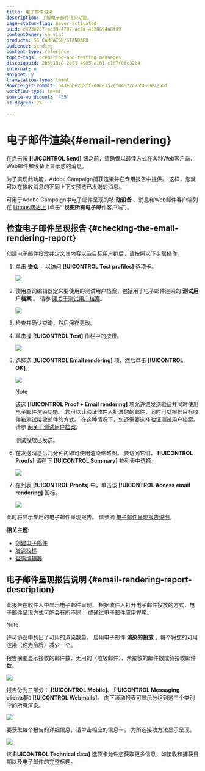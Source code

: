 ```yaml
---
title: 电子邮件渲染
description: 了解电子邮件渲染功能。
page-status-flag: never-activated
uuid: c423e237-ad39-4797-ac3a-4320894a8f99
contentOwner: sauviat
products: SG_CAMPAIGN/STANDARD
audience: sending
content-type: reference
topic-tags: preparing-and-testing-messages
discoiquuid: 2b5b13c8-2e51-4985-a161-c1d7f0fc32b4
internal: n
snippet: y
translation-type: tm+mt
source-git-commit: b43e6be265ff2d8ce357ef44672a755028e2e5af
workflow-type: tm+mt
source-wordcount: '435'
ht-degree: 2%

---
```



# 电子邮件渲染{#email-rendering}

在点击按 **[!UICONTROL Send]** 钮之前，请确保以最佳方式在各种Web客户端、Web邮件和设备上显示您的消息。

为了实现此功能，Adobe Campaign捕获渲染并在专用报告中提供。 这样，您就可以在接收消息的不同上下文预览已发送的消息。

可用于Adobe Campaign中电子邮件呈现的移 **动设备** 、消息和Web邮件客户端列在 [Litmus网站上](https://litmus.com/email-testing) (单击“ **视图所有电子邮**&#x200B;件客户端”)。

## 检查电子邮件呈现报告 {#checking-the-email-rendering-report}

创建电子邮件投放并定义其内容以及目标用户群后，请按照以下步骤操作。

1. 单击 **受众** ，以访问 **[!UICONTROL Test profiles]** 选项卡。

   ![](assets/email_rendering_05.png)

1. 使用查询编辑器定义要使用的测试用户档案，包括用于电子邮件渲染的 **测试用户档案** 。 请参 [阅关于测试用户档案](../../audiences/using/managing-test-profiles.md)。

   ![](assets/email_rendering_06.png)

1. 检查并确认查询，然后保存更改。
1. 单击操 **[!UICONTROL Test]** 作栏中的按钮。

   ![](assets/email_rendering_07.png)

1. 选择选 **[!UICONTROL Email rendering]** 项，然后单击 **[!UICONTROL OK]**。

   ![](assets/email_rendering_08.png)

   >[!NOTE]
   >
   >该选 **[!UICONTROL Proof + Email rendering]** 项允许您发送验证并同时使用电子邮件渲染功能。 您可以让验证收件人批准您的邮件，同时可以根据目标收件箱测试接收邮件的方式。 在这种情况下，您还需要选择验证测试用户档案。 请参 [阅关于测试用户档案](../../audiences/using/managing-test-profiles.md)。

   测试投放已发送。

1. 在发送消息后几分钟内即可使用渲染缩略图。 要访问它们， **[!UICONTROL Proofs]** 请在下 **[!UICONTROL Summary]** 拉列表中选择。

   ![](assets/email_rendering_03.png)

1. 在列表 **[!UICONTROL Proofs]** 中，单击该 **[!UICONTROL Access email rendering]** 图标。

   ![](assets/email_rendering_04.png)

此时将显示专用的电子邮件呈现报告。 请参阅 [电子邮件呈现报告说明](#email-rendering-report-description)。

**相关主题**:

* [创建电子邮件](../../channels/using/creating-an-email.md)
* [发送校样](../../sending/using/sending-proofs.md)
* [查询编辑器](../../automating/using/editing-queries.md#about-query-editor)

## 电子邮件呈现报告说明 {#email-rendering-report-description}

此报告在收件人中显示电子邮件呈现。 根据收件人打开电子邮件投放的方式，电子邮件呈现方式可能会有所不同： 或通过电子邮件应用程序。

>[!NOTE]
>
>许可协议中列出了可用的渲染数量。 启用电子邮件 **渲染的投放** ，每个将您的可用渲染（称为令牌）减少一个。

报告摘要显示接收的邮件数、无用的（垃圾邮件）、未接收的邮件数或待接收邮件数。

![](assets/inbox_rendering_report.png)

报告分为三部分： **[!UICONTROL Mobile]**、 **[!UICONTROL Messaging clients]**&#x200B;和 **[!UICONTROL Webmails]**。 向下滚动报表可显示分组到这三个类别中的所有渲染。

![](assets/inbox_rendering_report_3.png)

要获取每个报告的详细信息，请单击相应的信息卡。 为所选接收方法显示呈现。

![](assets/inbox_rendering_report_2.png)

该 **[!UICONTROL Technical data]** 选项卡允许您获取更多信息，如接收和捕获日期以及电子邮件的完整标题。

